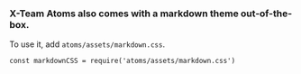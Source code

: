 ### X-Team Atoms also comes with a markdown theme out-of-the-box.

To use it, add `atoms/assets/markdown.css`.

```
const markdownCSS = require('atoms/assets/markdown.css')
```